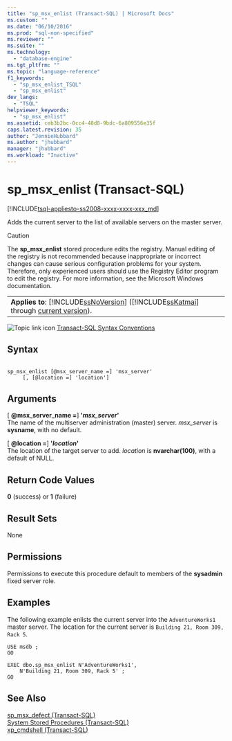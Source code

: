 ```yaml
---
title: "sp_msx_enlist (Transact-SQL) | Microsoft Docs"
ms.custom: ""
ms.date: "06/10/2016"
ms.prod: "sql-non-specified"
ms.reviewer: ""
ms.suite: ""
ms.technology: 
  - "database-engine"
ms.tgt_pltfrm: ""
ms.topic: "language-reference"
f1_keywords: 
  - "sp_msx_enlist_TSQL"
  - "sp_msx_enlist"
dev_langs: 
  - "TSQL"
helpviewer_keywords: 
  - "sp_msx_enlist"
ms.assetid: ceb3b2bc-0cc4-48d8-9bdc-6a809556e35f
caps.latest.revision: 35
author: "JennieHubbard"
ms.author: "jhubbard"
manager: "jhubbard"
ms.workload: "Inactive"
---
```

# sp_msx_enlist (Transact-SQL)
[!INCLUDE[tsql-appliesto-ss2008-xxxx-xxxx-xxx_md](../../includes/tsql-appliesto-ss2008-xxxx-xxxx-xxx-md.md)]

  Adds the current server to the list of available servers on the master server.  
  
> [!CAUTION]  
>  The **sp_msx_enlist** stored procedure edits the registry. Manual editing of the registry is not recommended because inappropriate or incorrect changes can cause serious configuration problems for your system. Therefore, only experienced users should use the Registry Editor program to edit the registry. For more information, see the Microsoft Windows documentation.  
  
||  
|-|  
|**Applies to**: [!INCLUDE[ssNoVersion](../../includes/ssnoversion-md.md)] ([!INCLUDE[ssKatmai](../../includes/sskatmai-md.md)] through [current version](http://go.microsoft.com/fwlink/p/?LinkId=299658)).|  
  
 ![Topic link icon](../../database-engine/configure-windows/media/topic-link.gif "Topic link icon") [Transact-SQL Syntax Conventions](../../t-sql/language-elements/transact-sql-syntax-conventions-transact-sql.md)  
  
## Syntax  
  
```  
  
sp_msx_enlist [@msx_server_name =] 'msx_server'   
     [, [@location =] 'location']  
```  
  
## Arguments  
 [ **@msx_server_name =**] **'***msx_server***'**  
 The name of the multiserver administration (master) server. *msx_server* is **sysname**, with no default.  
  
 [ **@location =**] **'***location***'**  
 The location of the target server to add. *location* is **nvarchar(100)**, with a default of NULL.  
  
## Return Code Values  
 **0** (success) or **1** (failure)  
  
## Result Sets  
 None  
  
## Permissions  
 Permissions to execute this procedure default to members of the **sysadmin** fixed server role.  
  
## Examples  
 The following example enlists the current server into the `AdventureWorks1` master server. The location for the current server is `Building 21, Room 309, Rack 5`.  
  
```  
USE msdb ;  
GO  
  
EXEC dbo.sp_msx_enlist N'AdventureWorks1',   
    N'Building 21, Room 309, Rack 5' ;  
GO  
```  
  
## See Also  
 [sp_msx_defect &#40;Transact-SQL&#41;](../../relational-databases/system-stored-procedures/sp-msx-defect-transact-sql.md)   
 [System Stored Procedures &#40;Transact-SQL&#41;](../../relational-databases/system-stored-procedures/system-stored-procedures-transact-sql.md)   
 [xp_cmdshell &#40;Transact-SQL&#41;](../../relational-databases/system-stored-procedures/xp-cmdshell-transact-sql.md)  
  
  
